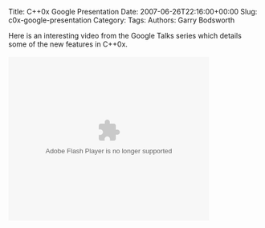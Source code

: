 Title: C++0x Google Presentation
Date: 2007-06-26T22:16:00+00:00
Slug: c0x-google-presentation
Category: 
Tags: 
Authors: Garry Bodsworth

Here is an interesting video from the Google Talks series which details some of the new features in C++0x.<br /><br /><embed style="width:400px; height:326px;" id="VideoPlayback" type="application/x-shockwave-flash" src="http://video.google.com/googleplayer.swf?docId=2768126766555555011&hl=en" flashvars=""> </embed>
